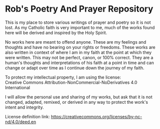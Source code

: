 # Rob's Poetry And Prayer Repository

This is my place to store various writings of prayer and poetry so it is not lost. As my Catholic faith is very important to me, much of the works found here will be derived and inspired by the Holy Spirit.

No works here are meant to offend anyone. These are my feelings and thoughts and have no bearing on your rights or freedoms. These works are also written in context of where I am in my faith at the point at which they were written. This may not be perfect, canon, or 100% correct. They are a human's thoughts and interpretations of his faith at a point in time and can change or adapt over time as I continue down the journey of my faith.

To protect my intellectual property, I am using the license:  
Creative Commons Attribution-NonCommercial-NoDerivatives 4.0 International

I will allow the personal use and sharing of my works, but ask that it is not changed, adapted, remixed, or derived in any way to protect the work's intent and integrity.

License definition link: https://creativecommons.org/licenses/by-nc-nd/4.0/deed.en
